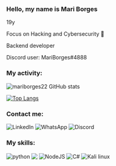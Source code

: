 ### Hello, my name is Mari Borges

19y

Focus on Hacking and Cybersecurity 📝

Backend developer

Discord user: MariBorges#4888

### My activity:

![mariborges22 GitHub stats](https://github-readme-stats.vercel.app/api?username=mariborges22&show_icons=true&bg_color=00000000)

[![Top Langs](https://github-readme-stats.vercel.app/api/top-langs/?username=mariborges22&layout=compact)](https://github.com/mariborges22/github-readme-stats)

### Contact me:

![LinkedIn](https://img.shields.io/badge/linkedin-%230077B5.svg?style=for-the-badge&logo=linkedin&logoColor=white)
![WhatsApp](https://img.shields.io/badge/WhatsApp-86994673450?style=for-the-badge&logo=whatsapp&logoColor=white)
![Discord](https://img.shields.io/badge/Discord-%235865F2.svg?style=for-the-badge&logo=discord&logoColor=white)



### My skills:
<img align="center" alt="python" src="https://img.shields.io/badge/python-3670A0?style=for-the-badge&logopython=&logoColor=ffdd5)/">        <img align="center" src="https://img.shields.io/badge/MySQL-005C84?style=for-the-badge&logo=mysql&logoColor=white)/">
<img align="center" alt="NodeJS" src="https://img.shields.io/badge/node.js-6DA55F?style=for-the-badge&logo=node.js&logoColor=white)/">
<img align="center" alt="C#" src="https://img.shields.io/badge/C%23-239120?style=for-the-badge&logo=c-sharp&logoColor=white)/">
<img align="center" alt="Kali linux" src="https://img.shields.io/badge/Kali_Linux-557C94?style=for-the-badge&logo=kali-linux&logoColor=white)/">
